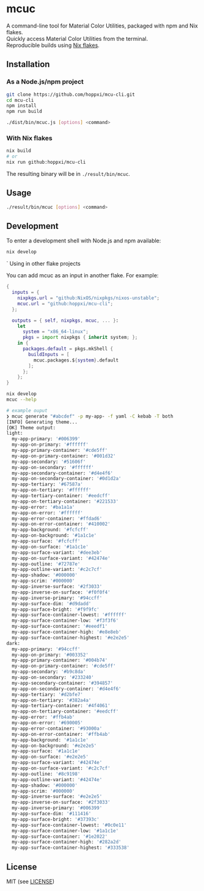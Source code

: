 # mcuc

A command-line tool for Material Color Utilities, packaged with npm and Nix flakes.  
Quickly access Material Color Utilities from the terminal.  
Reproducible builds using [Nix flakes](https://nixos.org/manual/nix/unstable/command-ref/new-cli/nix3-flake.html).

## Installation

### As a Node.js/npm project

```sh
git clone https://github.com/hoppxi/mcu-cli.git
cd mcu-cli
npm install
npm run build

./dist/bin/mcuc.js [options] <command>
```

### With Nix flakes

```sh
nix build
# or
nix run github:hoppxi/mcu-cli
```

The resulting binary will be in `./result/bin/mcuc`.

## Usage

```sh
./result/bin/mcuc [options] <command>
```

## Development

To enter a development shell with Node.js and npm available:

```sh
nix develop
```

`
Using in other flake projects

You can add mcuc as an input in another flake. For example:

```nix
{
  inputs = {
    nixpkgs.url = "github:NixOS/nixpkgs/nixos-unstable";
    mcuc.url = "github:hoppxi/mcu-cli";
  };

  outputs = { self, nixpkgs, mcuc, ... }:
    let
      system = "x86_64-linux";
      pkgs = import nixpkgs { inherit system; };
    in {
      packages.default = pkgs.mkShell {
        buildInputs = [
          mcuc.packages.${system}.default
        ];
      };
    };
}
```

```sh
nix develop
mcuc --help
```

```sh
# example ouput
❯ mcuc generate "#abcdef" -p my-app- -f yaml -C kebab -T both
[INFO] Generating theme...
[OK] Theme output:
light:
  my-app-primary: '#006399'
  my-app-on-primary: '#ffffff'
  my-app-primary-container: '#cde5ff'
  my-app-on-primary-container: '#001d32'
  my-app-secondary: '#51606f'
  my-app-on-secondary: '#ffffff'
  my-app-secondary-container: '#d4e4f6'
  my-app-on-secondary-container: '#0d1d2a'
  my-app-tertiary: '#67587a'
  my-app-on-tertiary: '#ffffff'
  my-app-tertiary-container: '#eedcff'
  my-app-on-tertiary-container: '#221533'
  my-app-error: '#ba1a1a'
  my-app-on-error: '#ffffff'
  my-app-error-container: '#ffdad6'
  my-app-on-error-container: '#410002'
  my-app-background: '#fcfcff'
  my-app-on-background: '#1a1c1e'
  my-app-surface: '#fcfcff'
  my-app-on-surface: '#1a1c1e'
  my-app-surface-variant: '#dee3eb'
  my-app-on-surface-variant: '#42474e'
  my-app-outline: '#72787e'
  my-app-outline-variant: '#c2c7cf'
  my-app-shadow: '#000000'
  my-app-scrim: '#000000'
  my-app-inverse-surface: '#2f3033'
  my-app-inverse-on-surface: '#f0f0f4'
  my-app-inverse-primary: '#94ccff'
  my-app-surface-dim: '#d9dadd'
  my-app-surface-bright: '#f9f9fc'
  my-app-surface-container-lowest: '#ffffff'
  my-app-surface-container-low: '#f3f3f6'
  my-app-surface-container: '#eeedf1'
  my-app-surface-container-high: '#e8e8eb'
  my-app-surface-container-highest: '#e2e2e5'
dark:
  my-app-primary: '#94ccff'
  my-app-on-primary: '#003352'
  my-app-primary-container: '#004b74'
  my-app-on-primary-container: '#cde5ff'
  my-app-secondary: '#b9c8da'
  my-app-on-secondary: '#233240'
  my-app-secondary-container: '#394857'
  my-app-on-secondary-container: '#d4e4f6'
  my-app-tertiary: '#d2bfe7'
  my-app-on-tertiary: '#382a4a'
  my-app-tertiary-container: '#4f4061'
  my-app-on-tertiary-container: '#eedcff'
  my-app-error: '#ffb4ab'
  my-app-on-error: '#690005'
  my-app-error-container: '#93000a'
  my-app-on-error-container: '#ffb4ab'
  my-app-background: '#1a1c1e'
  my-app-on-background: '#e2e2e5'
  my-app-surface: '#1a1c1e'
  my-app-on-surface: '#e2e2e5'
  my-app-surface-variant: '#42474e'
  my-app-on-surface-variant: '#c2c7cf'
  my-app-outline: '#8c9198'
  my-app-outline-variant: '#42474e'
  my-app-shadow: '#000000'
  my-app-scrim: '#000000'
  my-app-inverse-surface: '#e2e2e5'
  my-app-inverse-on-surface: '#2f3033'
  my-app-inverse-primary: '#006399'
  my-app-surface-dim: '#111416'
  my-app-surface-bright: '#37393c'
  my-app-surface-container-lowest: '#0c0e11'
  my-app-surface-container-low: '#1a1c1e'
  my-app-surface-container: '#1e2022'
  my-app-surface-container-high: '#282a2d'
  my-app-surface-container-highest: '#333538'
```

## License

MIT (see [LICENSE](LICENSE))
